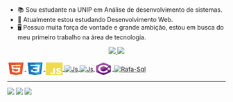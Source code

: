 - 📚 Sou estudante na UNIP em Análise de desenvolvimento de sistemas.
- 🔎 Atualmente estou estudando Desenvolvimento Web.
- 🖥️ Possuo muita força de vontade e grande ambição, estou em busca do meu primeiro trabalho na área de tecnologia.

<div align="center">
  <a href="https://github.com/LuucasDaFe">
  <img height="180em" src="https://github-readme-stats.vercel.app/api?username=LuucasDaFe&show_icons=true&theme=dark&include_all_commits=true&count_private=true"/>
  <img height="180em" src="https://github-readme-stats.vercel.app/api/top-langs/?username=LuucasDaFe&layout=compact&langs_count=7&theme=dark"/>
</div>
  
<div style="display: inline_block"><br>
   <img align="center" alt="HTML" height="30" width="40" src="https://raw.githubusercontent.com/devicons/devicon/master/icons/html5/html5-original.svg">
  <img align="center" alt="CSS" height="30" width="40" src="https://raw.githubusercontent.com/devicons/devicon/master/icons/css3/css3-original.svg">
  <img align="center" alt="Js" height="30" width="40" src="https://raw.githubusercontent.com/devicons/devicon/master/icons/javascript/javascript-plain.svg">
  <img align="center" alt="Js" height="30" width="40" src="https://icongr.am/devicon/c-original.svg?size=123&color=currentColor">
  <img align="center" alt="Js" height="30" width="40" src="https://icongr.am/devicon/bootstrap-plain-wordmark.svg?size=123&color=580585">
  <img align="center" alt="Rafa-Csharp" height="30" width="40" src="https://raw.githubusercontent.com/devicons/devicon/master/icons/csharp/csharp-original.svg">
  <img align="center" alt="Rafa-Sql" height="30" width="40" src="https://cdn.jsdelivr.net/gh/devicons/devicon/icons/postgresql/postgresql-original.svg">
</div>

   <hr>

<div>
      <a href="https://www.linkedin.com/in/lucas-abraao00" target="_blank"><img src="https://img.shields.io/badge/-LinkedIn-%230077B5?style=for-the-badge&logo=linkedin&logoColor=white" target="_blank"></a> 
    <a href = "mailto:Labraao957@gmail.com"><img src="https://img.shields.io/badge/-Gmail-%23333?style=for-the-badge&logo=gmail&logoColor=white" target="_blank"></a>
    <a href="https://www.instagram.com/invites/contact/?i=1hr2q21iorv81&utm_content=267wwem" target="_blank"><img src="https://img.shields.io/badge/-Instagram-%23E4405F?style=for-the-badge&logo=instagram&logoColor=white" target="_blank"></a>
</div>

